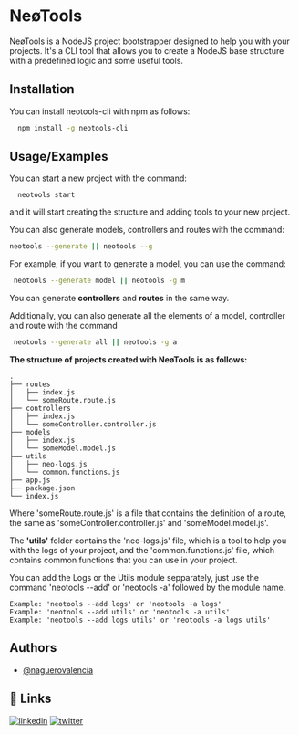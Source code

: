 
# NeøTools

NeøTools is a NodeJS project bootstrapper designed to help you with your projects. It's a CLI tool that allows you to create a NodeJS base structure with a predefined logic and some useful tools.

    

## Installation

You can install neotools-cli with npm as follows:

```bash
  npm install -g neotools-cli
```
    
## Usage/Examples

You can start a new project with the command:
```
  neotools start
``` 
and it will start creating the structure and adding tools to your new project.

You can also generate models, controllers and routes with the command:
  ```bash
  neotools --generate || neotools --g 
```
For example, if you want to generate a model, you can use the command:
 ```bash
  neotools --generate model || neotools -g m
```
You can generate **controllers** and **routes** in the same way.

Additionally, you can also generate all the elements of a model, controller and route with the command 
 ```bash
  neotools --generate all || neotools -g a
```

**The structure of projects created with NeøTools is as follows:**

    .
    ├── routes
    │   ├── index.js
    │   └── someRoute.route.js
    ├── controllers
    │   ├── index.js
    │   └── someController.controller.js
    ├── models
    │   ├── index.js
    │   └── someModel.model.js
    ├── utils
    │   ├── neo-logs.js
    │   └── common.functions.js
    ├── app.js
    ├── package.json 
    └── index.js

Where 'someRoute.route.js' is a file that contains the definition of a route, the same as 'someController.controller.js' and 'someModel.model.js'.

The **'utils'** folder contains the 'neo-logs.js' file, which is a tool to help you with the logs of your project, and the 'common.functions.js' file, which contains common functions that you can use in your project.

You can add the Logs or the Utils module sepparately, just use the command 'neotools --add' or 'neotools -a' followed by the module name.

    Example: 'neotools --add logs' or 'neotools -a logs'
    Example: 'neotools --add utils' or 'neotools -a utils'
    Example: 'neotools --add logs utils' or 'neotools -a logs utils'

## Authors

- [@naguerovalencia](https://www.github.com/naguerovalencia)


## 🔗 Links
[![linkedin](https://img.shields.io/badge/linkedin-0A66C2?style=for-the-badge&logo=linkedin&logoColor=white)](https://www.linkedin.com/in/niav/)
[![twitter](https://img.shields.io/badge/twitter-1DA1F2?style=for-the-badge&logo=twitter&logoColor=white)](https://twitter.com/ni_coa)

